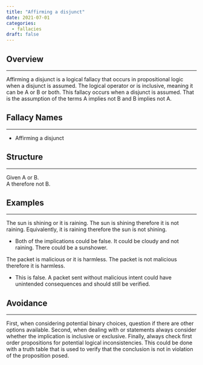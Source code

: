 ```yaml
---
title: "Affirming a disjunct"
date: 2021-07-01
categories:
  - fallacies
draft: false
---
```


## Overview

---

Affirming a disjunct is a logical fallacy that occurs in propositional logic when a disjunct is assumed. The logical operator or is inclusive, meaning it can be A or B or both. This fallacy occurs when a disjunct is assumed. That is the assumption of the terms A implies not B and B implies not A.

## Fallacy Names

---

- Affirming a disjunct

## Structure

---

Given A or B.  
A therefore not B.  

## Examples

---

The sun is shining or it is raining.
The sun is shining therefore it is not raining. Equivalently, it is raining therefore the sun is not shining.
- Both of the implications could be false. It could be cloudy and not raining. There could be a sunshower.

The packet is malicious or it is harmless.
The packet is not malicious therefore it is harmless.
- This is false. A packet sent without malicious intent could have unintended consequences and should still be verified.

## Avoidance

---

First, when considering potential binary choices, question if there are other options available. Second, when dealing with or statements always consider whether the implication is inclusive or exclusive. Finally, always check first order propositions for potential logical inconsistencies. This could be done with a truth table that is used to verify that the conclusion is not in violation of the proposition posed.